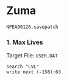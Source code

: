 #  Zuma 

`NPEA00126.savepatch`

### 1. Max Lives

Target File: `USER.DAT`

```
search "LVL"
write next (-158):63
```


